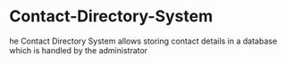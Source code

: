 # Contact-Directory-System
he Contact Directory System allows storing contact details in a database which is handled by the administrator
